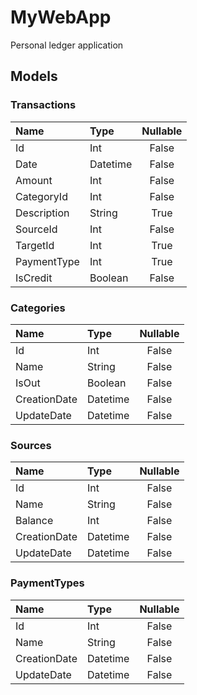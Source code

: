 # MyWebApp

Personal ledger application

## Models

### Transactions

| Name        | Type     | Nullable |
| :---------- | :------- | :------: |
| Id          | Int      |  False   |
| Date        | Datetime |  False   |
| Amount      | Int      |  False   |
| CategoryId  | Int      |  False   |
| Description | String   |   True   |
| SourceId    | Int      |  False   |
| TargetId    | Int      |   True   |
| PaymentType | Int      |   True   |
| IsCredit    | Boolean  |  False   |

### Categories

| Name         | Type     | Nullable |
| :----------- | :------- | :------: |
| Id           | Int      |  False   |
| Name         | String   |  False   |
| IsOut        | Boolean  |  False   |
| CreationDate | Datetime |  False   |
| UpdateDate   | Datetime |  False   |

### Sources

| Name         | Type     | Nullable |
| :----------- | :------- | :------: |
| Id           | Int      |  False   |
| Name         | String   |  False   |
| Balance      | Int      |  False   |
| CreationDate | Datetime |  False   |
| UpdateDate   | Datetime |  False   |

### PaymentTypes

| Name         | Type     | Nullable |
| :----------- | :------- | :------: |
| Id           | Int      |  False   |
| Name         | String   |  False   |
| CreationDate | Datetime |  False   |
| UpdateDate   | Datetime |  False   |
